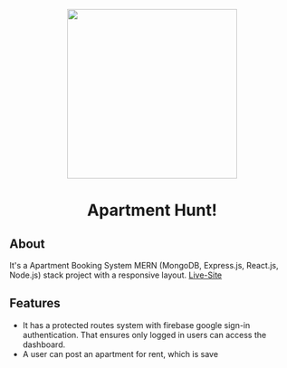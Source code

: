 <p align="center"><a href="#" ><img src="https://i.ibb.co/Y74tKds/lz1cf2chf.png" width="300"></a></p>
 <h1 align="center">Apartment Hunt!</h1>
 
## About
It's a Apartment Booking System MERN (MongoDB, Express.js, React.js, Node.js) stack project with a responsive layout.
[Live-Site](#)

## Features
   - It has a protected routes system with firebase google sign-in authentication. That ensures only logged in users can access the dashboard.
   - A user can post an apartment for rent, which is save



